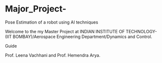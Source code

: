 # Major_Project-

Pose Estimation of a robot using AI techniques

Welcome to the my Master Project at INDIAN INSTITUTE OF TECHNOLOGY-(IIT BOMBAY)/Aerospace Engineering Department/Dynamics and Control.

Guide

Prof. Leena Vachhani and Prof. Hemendra Arya.
